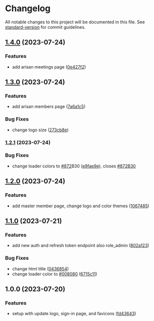 # Changelog

All notable changes to this project will be documented in this file. See [standard-version](https://github.com/conventional-changelog/standard-version) for commit guidelines.

## [1.4.0](https://github.com/badawi1713/neighborhood-association/compare/v1.3.0...v1.4.0) (2023-07-24)


### Features

* add arisan meetings page ([0e427f2](https://github.com/badawi1713/neighborhood-association/commit/0e427f2f96b76385d0124af69437d94b47b1b4ff))

## [1.3.0](https://github.com/badawi1713/neighborhood-association/compare/v1.2.1...v1.3.0) (2023-07-24)


### Features

* add arisan members page ([7a6a1c5](https://github.com/badawi1713/neighborhood-association/commit/7a6a1c5ea223774cab47e5b6af951c6ab13cff3e))


### Bug Fixes

* change logo size ([273cb8e](https://github.com/badawi1713/neighborhood-association/commit/273cb8e65970972fbbf6b393ffadc9c05da26565))

### [1.2.1](https://github.com/badawi1713/neighborhood-association/compare/v1.2.0...v1.2.1) (2023-07-24)


### Bug Fixes

* change loader colors to [#872](https://github.com/badawi1713/neighborhood-association/issues/872)B30 ([e9fae9e](https://github.com/badawi1713/neighborhood-association/commit/e9fae9e3ed143eb383d220d100b0421253d15030)), closes [#872B30](https://github.com/badawi1713/neighborhood-association/issues/872B30)

## [1.2.0](https://github.com/badawi1713/neighborhood-association/compare/v1.1.0...v1.2.0) (2023-07-24)


### Features

* add master member page, change logo and color themes ([1067485](https://github.com/badawi1713/neighborhood-association/commit/106748563e23ceae01862d8edb7d4a8d66718b4d))

## [1.1.0](https://github.com/badawi1713/neighborhood-association/compare/v1.0.0...v1.1.0) (2023-07-21)


### Features

* add new auth and refresh token endpoint also role_admin ([802a123](https://github.com/badawi1713/neighborhood-association/commit/802a123c4288179b4fae90184ae8aeb3cecfb5f7))


### Bug Fixes

* change html title ([0436854](https://github.com/badawi1713/neighborhood-association/commit/0436854ae3be4a56970aa88e6e863adcbbdcb761))
* change loader color to [#008080](https://github.com/badawi1713/neighborhood-association/issues/008080) ([6715c11](https://github.com/badawi1713/neighborhood-association/commit/6715c11543e97bcb243ec0cd4297fca4200e2075))

## 1.0.0 (2023-07-20)


### Features

* setup with update logo, sign-in page, and favicons ([fd43643](https://github.com/badawi1713/neighborhood-association/commit/fd43643eeedb5c186b5af35f29798da2dfb2a4b4))

